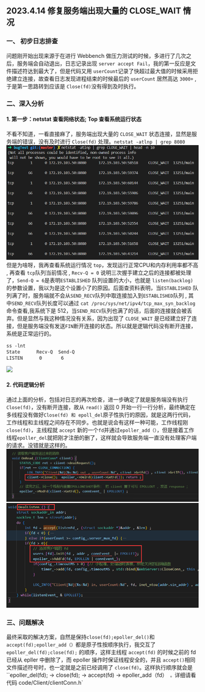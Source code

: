 ## 2023.4.14 修复服务端出现大量的 CLOSE_WAIT 情况
  
### 一、 初步日志排查  

问题刚开始出现来源于在进行 Webbench 做压力测试的时候，多进行了几次之后，服务端会自动退出，日志记录出现 `server accept Fail`，我的第一反应是文件描述符达到最大了，但是代码又用 `userCount`记录了快超过最大值的时候采用拒绝建立连接，故查看日志发现进程结束的时候最后的 `userCount` 居然高达 `3000+` , 于是第一思路转到应该是 `Close(fd)`没有得到及时执行。

### 二、深入分析

#### 1. 第一步：netstat 查看网络状态; Top 查看系统运行状态
不看不知道，一看直接麻了，服务端出现大量的 `CLOSE_WAIT` 状态连接，显然是服务端的错误，没有及时进行 `Close(fd)` 处理。`netstat -atlnp | grep 8080 `
![](./bug1-1.png)  
但是为啥呀，我再查看系统运行情况 `top`，发现运行正常CPU和内存利用率都不高 , 再查看 `tcp`队列当前情况 , `Recv-Q = 0` 说明三次握手建立之后的连接都被处理了，`Send-Q = 6`是表明`ESTABLISHED` 队列设置的大小，也就是 `listen(backlog)` 的参数设置，我以为是这个设置小了的原因。后面查资料表明，当`ESTABLISHED` 队列满了时，服务端就不会从`SEND_RECV`队列中取连接加入到`ESTABLISHED`队列 , 其中`SEND_RECV`队列长度可以通过 `cat /proc/sys/net/ipv4/tcp_max_syn_backlog`命令查看,我系统下是 512，当`SEND_RECV`队列也满了的话，后面的连接就会被丢弃。但是显然与我这种情况没有关系，因为出现了 `CLOSE_WAIT` 是已经建立好了连接，但是服务端没有发送`FIN`断开连接的状态。所以就是逻辑代码没有断开连接，系统是正常运行的。
```
ss -lnt 
State      Recv-Q  Send-Q          
LISTEN      0       6
```
![](https://img2020.cnblogs.com/blog/846817/202104/846817-20210405142515135-23639905.png)

#### 2. 代码逻辑分析
通过上面的分析，包括对日志的再次检查，进一步确定了就是服务端没有执行`Close(fd)`，没有断开连接，故从 `read()` 返回 0 开始一行一行分析，最终确定在多线程没有做好`Close(fd) 和 epoll_del`原子性执行的原因，就是这两行代码，工作线程和主线程之间存在不同步。也就是说会有这样一种可能，工作线程刚`close(fd)`，主线程就 `accept` 新的一个`fd`并通过`epoller_add（）`，但是接着工作线程`epoller_del`就把刚才注册的删了，这样就会导致服务端一直没有处理客户端的请求。没错就是这样的。
![](./bug1-2.png)
![](./bug1-3.png)

### 三、问题解决
最终采取的解决方案，自然是保持`close(fd);epoller_del()`和`accept(fd);epoller_add（）`都是原子性按顺序执行，我交互了 `epoller_del(fd);close(fd);` 的顺序，这样主线程 `accept(fd)` 的时候之前的 fd 已经从 epller 中删除了，而 epoller 操作时保证线程安全的，并且 `accept()`相同文件描述符号时，也一定就是之前已经调用了 `close(fd)`。这样执行顺序就会是 ``epoller_del(fd); -> close(fd); -> accept(fd) -> epoller_add（fd）` 。`详细请看代码 code/Client/clientConn.h` 


